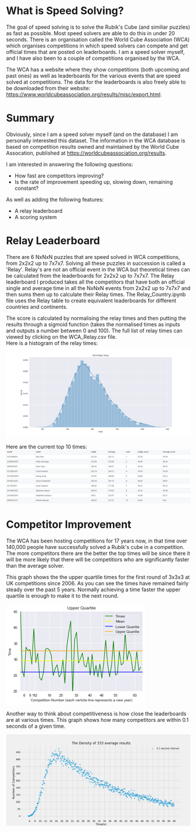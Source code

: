 # What is Speed Solving?
The goal of speed solving is to solve the Rubik's Cube (and similiar puzzles) as fast as possible. Most speed solvers are able to do this in under 20 seconds. There is an
organisation called the World Cube Association (WCA) which organises competitions in which speed solvers can compete and get official times that are posted on leaderboards.
I am a speed solver myself, and I have also been to a couple of competitions organised by the WCA. 

The WCA has a website where they show competitions (both upcoming and past ones) as well as leaderboards for the various events that are speed solved at competitions. The data for
the leaderboards is also freely able to be downloaded from their website: https://www.worldcubeassociation.org/results/misc/export.html. 
# Summary
Obviously, since I am a speed solver myself (and on the database) I am personally interested this dataset. The information in the WCA database is based on competition results 
owned and maintained by the World Cube Assocation, published at https://worldcubeassociation.org/results. 

I am interested in answering the following questions:
* How fast are competitors improving? 
* Is the rate of improvement speeding up, slowing down, remaining constant? 

As well as adding the following features:
* A relay leaderboard
* A scoring system

# Relay Leaderboard

There are 6 NxNxN puzzles that are speed solved in WCA competitions, from 2x2x2 up to 7x7x7. Solving all these puzzles in succession is called a 'Relay'. Relay's are not an
official event in the WCA but theoretical times can be calculated from the leaderboards for 2x2x2 up to 7x7x7. The Relay leaderboard I produced takes all the competitors that
have both an official single and average time in all the NxNxN events from 2x2x2 up to 7x7x7 and then sums them up to calculate their Relay times. 
The Relay_Country.ipynb file uses the Relay table to create equivalent leaderboards for different countries and continents.

The score is calculated by normalising the relay times and then putting the results through a sigmoid function (takes the normalised times as inputs and outputs a number 
between 0 and 100). The full list of relay times can viewed by clicking on the WCA_Relay.csv file. \
Here is a histogram of the relay times:
![](https://github.com/ThomasStokes1998/hello-world/blob/master/images/wca_relay_single.png) 

Here are the current top 10 times:
![](https://github.com/ThomasStokes1998/hello-world/blob/master/images/wca_relay_top10.PNG)

# Competitor Improvement

The WCA has been hosting competitions for 17 years now, in that time over 140,000 people have successfully solved a Rubik's cube in a competition. The more competitors there are
the better the top times will be since there it will be more likely that there will be competitiors who are significantly faster than the average solver. 

This graph shows the the upper quartile times for the first round of 3x3x3 at UK competitions since 2006. As you can see the times have remained fairly steady over the past
5 years. Normally achieving a time faster the upper quartile is enough to make it to the next round.

![](https://github.com/ThomasStokes1998/hello-world/blob/master/images/uk_comp_1.png)

Another way to think about competitiveness is how close the leaderboards are at various times. This graph shows how many competitors are within 0.1 seconds of a given time. 

![](https://github.com/ThomasStokes1998/hello-world/blob/master/images/wca_rank_1.png)
